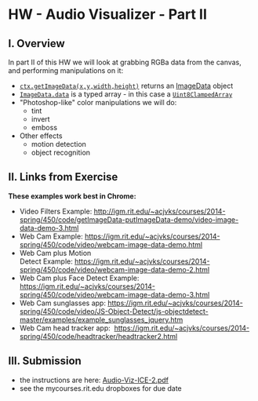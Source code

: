# HW - Audio Visualizer - Part II

## I. Overview
In part II of this HW we will look at grabbing RGBa data from the canvas, and performing manipulations on it:
- [`ctx.getImageData(x,y,width,height)`](https://developer.mozilla.org/en-US/docs/Web/API/CanvasRenderingContext2D/getImageData) returns an [ImageData](https://developer.mozilla.org/en-US/docs/Web/API/ImageData) object
- [`ImageData.data`](https://developer.mozilla.org/en-US/docs/Web/API/ImageData/data) is a typed array - in this case a [`Uint8ClampedArray`](https://developer.mozilla.org/en-US/docs/Web/JavaScript/Reference/Global_Objects/Uint8ClampedArray)
- "Photoshop-like" color manipulations we will do:
  - tint
  - invert
  - emboss
- Other effects
  - motion detection
  - object recognition

## II. Links from Exercise

**These examples work best in Chrome:**

- Video Filters Example: http://igm.rit.edu/~acjvks/courses/2014-spring/450/code/getImageData-putImageData-demo/video-image-data-demo-3.html
- Web Cam Example: https://igm.rit.edu/~acjvks/courses/2014-spring/450/code/video/webcam-image-data-demo.html
- Web Cam plus Motion Detect Example: https://igm.rit.edu/~acjvks/courses/2014-spring/450/code/video/webcam-image-data-demo-2.html
- Web Cam plus Face Detect Example: https://igm.rit.edu/~acjvks/courses/2014-spring/450/code/video/webcam-image-data-demo-3.html
- Web Cam sunglasses app: https://igm.rit.edu/~acjvks/courses/2014-spring/450/code/video/JS-Object-Detect/js-objectdetect-master/examples/example_sunglasses_jquery.htm
- Web Cam head tracker app:  https://igm.rit.edu/~acjvks/courses/2014-spring/450/code/headtracker/headtracker2.html

## III. Submission
- the instructions are here: [Audio-Viz-ICE-2.pdf](_files/Audio-Viz-ICE-2.pdf)
- see the mycourses.rit.edu dropboxes for due date

